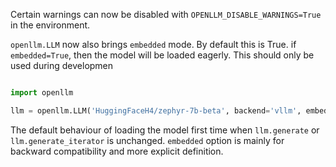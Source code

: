 Certain warnings can now be disabled with `OPENLLM_DISABLE_WARNINGS=True` in the environment.

`openllm.LLM` now also brings `embedded` mode. By default this is True. if `embedded=True`, then
the model will be loaded eagerly. This should only be used during developmen

```python

import openllm

llm = openllm.LLM('HuggingFaceH4/zephyr-7b-beta', backend='vllm', embedded=True)
```

The default behaviour of loading the model first time when `llm.generate` or `llm.generate_iterator` is unchanged.
`embedded` option is mainly for backward compatibility and more explicit definition.
